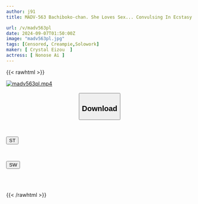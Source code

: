 ```yaml
---
author: j91
title: MADV-563 Bachiboko-chan. She Loves Sex... Convulsing In Ecstasy!! Ai, A Fair-skinned, Sensitive, Squirting Girl From The Countryside. "I Love It When It's Inserted Deep Inside..." She Begs For A Hard Pounding As She Shakes Her Hips!! I Fucked This Screaming, Peeing, Explosively Cumming M Girl Until She Was Completely Exhausted!! Ai Nonose

url: /v/madv563pl
date: 2024-09-07T01:50:00Z
image: "madv563pl.jpg"
tags: [Censored, Creampie,Solowork]
maker: [ Crystal Eizou  ]
actress: [ Nonose Ai ]
---
```



{{< rawhtml >}}

<div class="video" data-videoid="mPmowbj9W8UbxaZ">
    <a href="javascript:;">
        <img src="/v/madv563pl/madv563pl.jpg" width="WIDTH" height="HEIGHT" alt="madv563pl.mp4" loading="lazy">
    </a>
</div>

<script type="text/javascript" src="https://j91.asia/asset/on-demand-st.js"></script>

<br>
  <link rel="stylesheet" href="https://j91.asia/asset/bs5.css">
  
  <center>
  <button class="btn btn-primary" type="button" data-bs-toggle="collapse" data-bs-target=".multi-collapse" aria-expanded="false" aria-controls="multiCollapseExample1 multiCollapseExample2"><h2>Download</h2></button></center>
</p>
<div class="row">
  <div class="col">
    <div class="collapse multi-collapse" id="multiCollapseExample1">
      <div class="card card-body">
	      	      <br>
<div class="buttons">  
<p><a href="/v/madv563pl/st.html" target="_blank"><button class="btn-hover color-3"><i class="fa fa-download"></i> ST</button></a></p></div>
    </div>
  </div>
</div>
  <div class="col">
    <div class="collapse multi-collapse" id="multiCollapseExample2">
      <div class="card card-body">
	      <br>
<div class="buttons">
<p><a href="/v/madv563pl/sw.html" target="_blank"><button class="btn-hover color-2"><i class="fa fa-download"></i> SW</button></a></p></div>
<br><br>
      </div>
    </div>
  </div>
</div>

{{< /rawhtml >}}